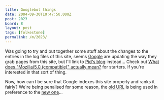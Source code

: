```yaml
---
title: Googlebot things
date: 2004-09-30T10:47:50.000Z
post: 2023
board: 8
layout: post
tags: [folkestone]
permalink: /m/2023/
---
```

Was going to try and put together some stuff about the changes to the entries in the log files of this site, seems <a href="http://www.google.com">Google</a> are updating the way they grab pages from this site, but I'll link to <a href="http://www.pidster.com/blog/">Pid's blog</a> instead... Check out <a href="http://www.pidster.com/blog/">What does "Mozilla/5.0 (compatible)" actually mean?</a> for starters. If you're interested in that sort of thing.

Now, how can I be sure that Google indexes this site properly and ranks it fairly? We're being penalised for some reason, the <a href="http://folkestone.clarkeology.com">old URL</a> is being used in preference to the <a href="http://www.folkestonegerald.com">new one</a>...
